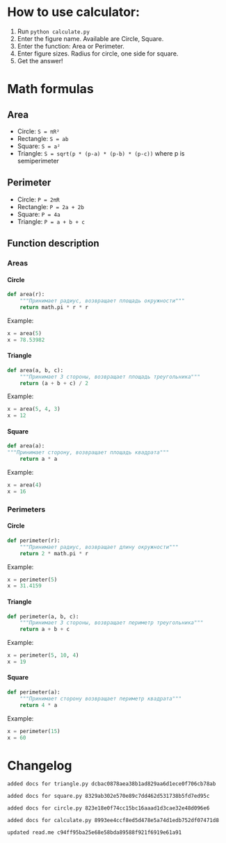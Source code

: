 
# How to use calculator:
1. Run `python calculate.py`
2. Enter the figure name. Available are Circle, Square.
3. Enter the function: Area or Perimeter.
4. Enter figure sizes. Radius for circle, one side for square.
5. Get the answer!

# Math formulas
## Area
- Circle: `S = πR²`
- Rectangle: `S = ab`
- Square: `S = a²`
- Triangle: `S = sqrt(p * (p-a) * (p-b) * (p-c))` where p is semiperimeter

## Perimeter
- Circle: `P = 2πR`
- Rectangle: `P = 2a + 2b`
- Square: `P = 4a`
- Triangle: `P = a + b + c`

## Function description

### Areas

#### Circle
```python
def area(r):
    """Принимает радиус, возвращает площадь окружности"""
    return math.pi * r * r
```
Example:
```python
x = area(5)
x = 78.53982
```

#### Triangle
```python
def area(a, b, c):
    """Принимает 3 стороны, возвращает площадь треугольника"""
    return (a + b + c) / 2
```
Example:
```python
x = area(5, 4, 3)
x = 12
```
#### Square
```python
def area(a):
"""Принимает сторону, возвращает площадь квадрата"""
    return a * a
```
Example:
```python
x = area(4)
x = 16
```

### Perimeters

#### Circle
```python
def perimeter(r):
    """Принимает радиус, возвращает длину окружности"""
    return 2 * math.pi * r
```
Example:
```python
x = perimeter(5)
x = 31.4159
```
#### Triangle
```python
def perimeter(a, b, c):
    """Принимает 3 стороны, возвращает периметр треугольника"""
    return a + b + c
```
Example:
```python
x = perimeter(5, 10, 4)
x = 19
```
#### Square

```python
def perimeter(a):
    """Принимает сторону возвращает периметр квадрата"""
    return 4 * a
```
Example:
```python
x = perimeter(15)
x = 60
```
# Changelog
`added docs for triangle.py dcbac0878aea38b1ad829aa6d1ece0f706cb78ab`

`added docs for square.py 8329ab302e570e89c7dd462d531738b5fd7ed95c`

`added docs for circle.py 823e18e0f74cc15bc16aaad1d3cae32e48d096e6`

`added docs for calculate.py 8993ee4ccf8ed5d478e5a74d1edb752df07471d8`

`updated read.me c94ff95ba25e68e58bda89588f921f6919e61a91`

